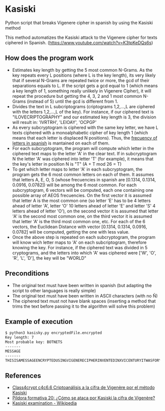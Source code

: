 # Kasiski
Python script that breaks Vigenere cipher in spanish by using the Kasiski method

This method automatizes the Kasiski attack to the Vigenere cipher for texts ciphered in Spanish. (https://www.youtube.com/watch?v=K3tpKeDQs6s)

## How does the program work
*  Estimates key length by getting the 5 most common N-Grams. As the key repeats every L positions (where L is the key length), its very likely that if several N-Grams are repeated twice or more, the gcd of their separations equals to L. If the script gets a gcd equal to 1 (which means a key length of 1, something really unlikely in Vigenere Cipher), it will repeat the procedure but getting the 4, 3, 2 and 1 most common N-Grams (instead of 5) until the gcd is different from 1.
*  Divides the text in L subcriptograms (criptograms 1,2,...,L are ciphered with the letters 1,2,...,L of the key). For instance, if our ciphered text is "ILOVECRIPTOGRAPHY" and our estimated key length is 3, the division will result in: 'IVRTRH', 'LEIOAY', 'OCPGP'
*  As every subcryptogram is ciphered with the same key letter, we have L texts ciphered with a monoalphabetic cipher of key length 1 (which means that each letter is displaced N positions). Thus, the [frecuency of letters in spanish](https://es.wikipedia.org/wiki/Frecuencia_de_aparición_de_letras) is mantained on each of them.
*  For each subcryptogram, the program will compute which letter in the ciphered text maps to the letter 'A' in the clear text. If in subcryptogram N the letter 'A' was ciphered into letter 'T' (for example), it means that the key's letter in position N is "T" (A + T mod 26 = T)
*  To get which letter maps to letter 'A' in each subcryptogram, the program gets the 6 most common letters on each of them. It assumes that letters A, E, O, S (whose frecuencies in spanish are [0.1314, 0.1314, 0.0916, 0.0782]) will be among the 6 most common. For each subcryptogram, 6 vectors will be computed, each one containing one possible array of AEOS frecuencies. On the first vector it is assumed that letter A is the most common one (so letter 'E' has to be 4 letters ahead of letter 'A', letter 'O' 10 letters ahead of letter 'E' and letter 'S' 4 letters ahead of letter 'O'), on the second vector it is assumed that letter 'A' is the second most common one, on the third vector it is assumed that letter 'A' is the third most common one, etc. For each of the 6 vectors, the Euclidean Distance with vector [0.1314, 0.1314, 0.0916, 0.0782] will be computed, getting the one with less value.
*  Once the above step is repeated on each subcryptogram, the program will know wich letter maps to 'A' on each subcriptogram, therefore knowing the key. For instance, if the ciphered text was divided in 5 cryptograms, and the letters into which 'A' was ciphered were ['W', 'O', 'R', 'L', 'D'], the key will be "WORLD"

## Preconditions
*  The original text must have been written in spanish (but adapting the script to other languages is really simple)
*  The original text must have been written in ASCII characters (with no Ñ)
*  The ciphered text must not have blank spaces (inserting a method that trims the text before passing it to the algorithm will solve this problem)

## Example of execution
```bash
$ python3 kasisky.py encryptedFile.encrypted
Key length: 7
Most probable key: BOTNETS
-------
MESSAGE
-------
THISISAMESSAGEENCRYPTEDUSINGVIGENERECIPHERINVENTEDINXVICENTURYITWASFORYEARSDESCRIBEDASTHEINDECIPHERABLEFIGURE...
```

## References
*  [Class4crypt c4c6.6 Criptoanálisis a la cifra de Vigenère por el método Kasiski](https://www.youtube.com/watch?v=K3tpKeDQs6s)
*  [Píldora formativa 20: ¿Cómo se ataca por Kasiski la cifra de Vigenère?](https://www.youtube.com/watch?v=A7p2ydEPg1k)
*  [Kasiski examination - Wikipedia](https://en.wikipedia.org/wiki/Kasiski_examination)
